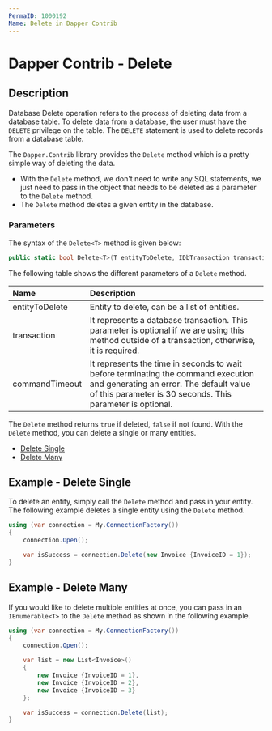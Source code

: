 ```yaml
---
PermaID: 1000192
Name: Delete in Dapper Contrib
---
```


# Dapper Contrib - Delete

## Description

Database Delete operation refers to the process of deleting data from a database table. To delete data from a database, the user must have the `DELETE` privilege on the table. The `DELETE` statement is used to delete records from a database table.

The `Dapper.Contrib` library provides the `Delete` method which is a pretty simple way of deleting the data. 

 - With the `Delete` method, we don't need to write any SQL statements, we just need to pass in the object that needs to be deleted as a parameter to the `Delete` method.
 - The `Delete` method deletes a given entity in the database. 

### Parameters

The syntax of the `Delete<T>` method is given below:

```csharp
public static bool Delete<T>(T entityToDelete, IDbTransaction transaction = null, int? commandTimeout = null)
```

The following table shows the different parameters of a `Delete` method.

| Name | Description |
| :--- | :---------- |
| entityToDelete | Entity to delete, can be a list of entities. |
| transaction    | It represents a database transaction. This parameter is optional if we are using this method outside of a transaction, otherwise, it is required. |
| commandTimeout | It represents the time in seconds to wait before terminating the command execution and generating an error. The default value of this parameter is 30 seconds. This parameter is optional. |

The `Delete` method returns `true` if deleted, `false` if not found. With the `Delete` method, you can delete a single or many entities.

- [Delete Single](#example---delete-single)
- [Delete Many](#example---delete-single)

## Example - Delete Single

To delete an entity, simply call the `Delete` method and pass in your entity. The following example deletes a single entity using the `Delete` method.

```csharp
using (var connection = My.ConnectionFactory())
{
    connection.Open();

    var isSuccess = connection.Delete(new Invoice {InvoiceID = 1});
}
```

## Example - Delete Many

If you would like to delete multiple entities at once, you can pass in an `IEnumerable<T>` to the `Delete` method as shown in the following example.

```csharp
using (var connection = My.ConnectionFactory())
{
    connection.Open();

    var list = new List<Invoice>()
    {
        new Invoice {InvoiceID = 1},
        new Invoice {InvoiceID = 2},
        new Invoice {InvoiceID = 3}
    };

    var isSuccess = connection.Delete(list);
}
```